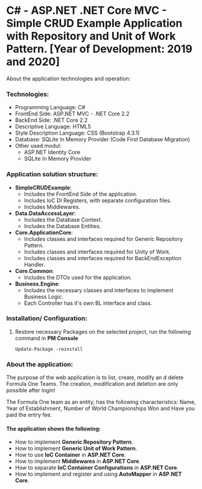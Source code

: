 # C# - ASP.NET .NET Core MVC - Simple CRUD Example Application with Repository and Unit of Work Pattern. [Year of Development: 2019 and 2020]

About the application technologies and operation:

### Technologies:
- Programming Language: C#
- FrontEnd Side: ASP.NET MVC - .NET Core 2.2
- BackEnd Side: .NET Core 2.2
- Descriptive Language: HTML5
- Style Description Language: CSS (Bootstrap 4.3.1)
- Database: SQLite In Memory Provider (Code First Database Migration)
- Other used modul:
    - ASP.NET Identity Core
    - SQLite In Memory Provider

### Application solution structure:
- **SimpleCRUDExample**: 
    - Includes the FrontEnd Side of the application.
    - Includes IoC DI Registers, with separate configuration files.
    - Includes Middlewares.
- **Data.DataAccessLayer**:
    - Includes the Database Context.
    - Includes the Database Entities.
- **Core.ApplicationCore**:
    - Includes classes and interfaces required for Generic Repository Pattern.
    - Includes classes and interfaces required for Unity of Work.
    - Includes classes and interfaces required for BackEndException Handler.
- **Core.Common**:
    - Includes the DTOs used for the application.
- **Business.Engine**:
    - Includes the necessary classes and interfaces to implement Business Logic.
    - Each Controller has it's own BL interface and class.

### Installation/ Configuration:

1. Restore necessary Packages on the selected project, run the following command in **PM Console**

   ```
   Update-Package -reinstall
   ```
     
### About the application:

The purpose of the web application is to list, create, modify an d delete Formula One Teams. The creation, modification and deletion are only possible after login!

The Formula One team as an entity, has the following characteristics: Name, Year of Establishment, Number of World Championships Won and Have you paid the entry fee.

#### The application shows the following:
- How to implement **Generic Repository Pattern**.
- How to implement **Generic Unit of Work Pattern**.
- How to use **IoC Container** in **ASP.NET Core**.
- How to implement **Middlewares** in **ASP.NET Core**.
- How to separate **IoC Container Configurations** in **ASP.NET Core**.
- How to implement and register and using **AutoMapper** in **ASP.NET Core**.

